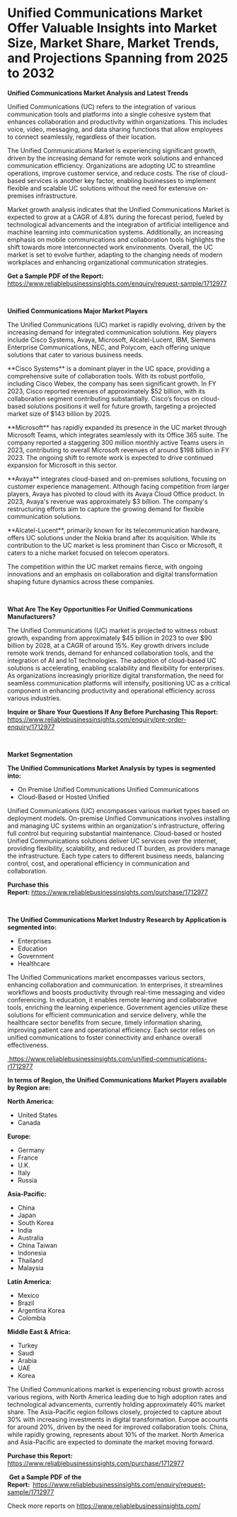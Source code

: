 <p><h1>Unified Communications Market Offer Valuable Insights into Market Size, Market Share, Market Trends, and Projections Spanning from 2025 to 2032</h1></p><p><strong>Unified Communications Market Analysis and Latest Trends</strong></p>
<p><p>Unified Communications (UC) refers to the integration of various communication tools and platforms into a single cohesive system that enhances collaboration and productivity within organizations. This includes voice, video, messaging, and data sharing functions that allow employees to connect seamlessly, regardless of their location. </p><p>The Unified Communications Market is experiencing significant growth, driven by the increasing demand for remote work solutions and enhanced communication efficiency. Organizations are adopting UC to streamline operations, improve customer service, and reduce costs. The rise of cloud-based services is another key factor, enabling businesses to implement flexible and scalable UC solutions without the need for extensive on-premises infrastructure.</p><p>Market growth analysis indicates that the Unified Communications Market is expected to grow at a CAGR of 4.8% during the forecast period, fueled by technological advancements and the integration of artificial intelligence and machine learning into communication systems. Additionally, an increasing emphasis on mobile communications and collaboration tools highlights the shift towards more interconnected work environments. Overall, the UC market is set to evolve further, adapting to the changing needs of modern workplaces and enhancing organizational communication strategies.</p></p>
<p><strong>Get a Sample PDF of the Report:&nbsp;</strong> <a href="https://www.reliablebusinessinsights.com/enquiry/request-sample/1712977?utm_campaign=2271&utm_medium=2&utm_source=Github&utm_content=ia&utm_term=15022025&utm_id=unified-communications">https://www.reliablebusinessinsights.com/enquiry/request-sample/1712977</a></p>
<p>&nbsp;</p>
<p><strong>Unified Communications Major Market Players</strong></p>
<p><p>The Unified Communications (UC) market is rapidly evolving, driven by the increasing demand for integrated communication solutions. Key players include Cisco Systems, Avaya, Microsoft, Alcatel-Lucent, IBM, Siemens Enterprise Communications, NEC, and Polycom, each offering unique solutions that cater to various business needs.</p><p>**Cisco Systems** is a dominant player in the UC space, providing a comprehensive suite of collaboration tools. With its robust portfolio, including Cisco Webex, the company has seen significant growth. In FY 2023, Cisco reported revenues of approximately $52 billion, with its collaboration segment contributing substantially. Cisco’s focus on cloud-based solutions positions it well for future growth, targeting a projected market size of $143 billion by 2025.</p><p>**Microsoft** has rapidly expanded its presence in the UC market through Microsoft Teams, which integrates seamlessly with its Office 365 suite. The company reported a staggering 300 million monthly active Teams users in 2023, contributing to overall Microsoft revenues of around $198 billion in FY 2023. The ongoing shift to remote work is expected to drive continued expansion for Microsoft in this sector.</p><p>**Avaya** integrates cloud-based and on-premises solutions, focusing on customer experience management. Although facing competition from larger players, Avaya has pivoted to cloud with its Avaya Cloud Office product. In 2023, Avaya's revenue was approximately $3 billion. The company's restructuring efforts aim to capture the growing demand for flexible communication solutions.</p><p>**Alcatel-Lucent**, primarily known for its telecommunication hardware, offers UC solutions under the Nokia brand after its acquisition. While its contribution to the UC market is less prominent than Cisco or Microsoft, it caters to a niche market focused on telecom operators.</p><p>The competition within the UC market remains fierce, with ongoing innovations and an emphasis on collaboration and digital transformation shaping future dynamics across these companies.</p></p>
<p>&nbsp;</p>
<p><strong>What Are The Key Opportunities For Unified Communications Manufacturers?</strong></p>
<p><p>The Unified Communications (UC) market is projected to witness robust growth, expanding from approximately $45 billion in 2023 to over $90 billion by 2028, at a CAGR of around 15%. Key growth drivers include remote work trends, demand for enhanced collaboration tools, and the integration of AI and IoT technologies. The adoption of cloud-based UC solutions is accelerating, enabling scalability and flexibility for enterprises. As organizations increasingly prioritize digital transformation, the need for seamless communication platforms will intensify, positioning UC as a critical component in enhancing productivity and operational efficiency across various industries.</p></p>
<p><strong>Inquire or Share Your Questions If Any Before Purchasing This Report:</strong> <a href="https://www.reliablebusinessinsights.com/enquiry/pre-order-enquiry/1712977?utm_campaign=2271&utm_medium=2&utm_source=Github&utm_content=ia&utm_term=15022025&utm_id=unified-communications">https://www.reliablebusinessinsights.com/enquiry/pre-order-enquiry/1712977</a></p>
<p>&nbsp;</p>
<p><strong>Market Segmentation</strong></p>
<p><strong>The Unified Communications Market Analysis by types is segmented into:</strong></p>
<p><ul><li>On Premise Unified Communications Unified Communications</li><li>Cloud-Based or Hosted Unified</li></ul></p>
<p><p>Unified Communications (UC) encompasses various market types based on deployment models. On-premise Unified Communications involves installing and managing UC systems within an organization's infrastructure, offering full control but requiring substantial maintenance. Cloud-based or hosted Unified Communications solutions deliver UC services over the internet, providing flexibility, scalability, and reduced IT burden, as providers manage the infrastructure. Each type caters to different business needs, balancing control, cost, and operational efficiency in communication and collaboration.</p></p>
<p><strong>Purchase this Report:&nbsp;</strong><a href="https://www.reliablebusinessinsights.com/purchase/1712977?utm_campaign=2271&utm_medium=2&utm_source=Github&utm_content=ia&utm_term=15022025&utm_id=unified-communications">https://www.reliablebusinessinsights.com/purchase/1712977</a></p>
<p>&nbsp;</p>
<p><strong>The Unified Communications Market Industry Research by Application is segmented into:</strong></p>
<p><ul><li>Enterprises</li><li>Education</li><li>Government</li><li>Healthcare</li></ul></p>
<p><p>The Unified Communications market encompasses various sectors, enhancing collaboration and communication. In enterprises, it streamlines workflows and boosts productivity through real-time messaging and video conferencing. In education, it enables remote learning and collaborative tools, enriching the learning experience. Government agencies utilize these solutions for efficient communication and service delivery, while the healthcare sector benefits from secure, timely information sharing, improving patient care and operational efficiency. Each sector relies on unified communications to foster connectivity and enhance overall effectiveness.</p></p>
<p><a href="https://www.reliablebusinessinsights.com/unified-communications-r1712977?utm_campaign=2271&utm_medium=2&utm_source=Github&utm_content=ia&utm_term=15022025&utm_id=unified-communications">&nbsp;https://www.reliablebusinessinsights.com/unified-communications-r1712977</a></p>
<p><strong>In terms of Region, the Unified Communications Market Players available by Region are:</strong></p>
<p>
    <p> <strong> North America: </strong>
        <ul>
            <li>United States</li>
            <li>Canada</li>
        </ul>
        </p> 
    <p> <strong> Europe: </strong>
        <ul>
            <li>Germany</li>
            <li>France</li>
            <li>U.K.</li>
            <li>Italy</li>
            <li>Russia</li>
        </ul>
        </p> 
    <p> <strong> Asia-Pacific: </strong>
        <ul>
            <li>China</li>
            <li>Japan</li>
            <li>South Korea</li>
            <li>India</li>
            <li>Australia</li>
            <li>China Taiwan</li>
            <li>Indonesia</li>
            <li>Thailand</li>
            <li>Malaysia</li>
        </ul>
        </p> 
    <p> <strong> Latin America: </strong>
        <ul>
            <li>Mexico</li>
            <li>Brazil</li>
            <li>Argentina Korea</li>
            <li>Colombia</li>
        </ul>
        </p> 
    <p> <strong> Middle East & Africa: </strong>
        <ul>
            <li>Turkey</li>
            <li>Saudi</li>
            <li>Arabia</li>
            <li>UAE</li>
            <li>Korea</li>
        </ul>
    </p>
    </p>
<p><p>The Unified Communications market is experiencing robust growth across various regions, with North America leading due to high adoption rates and technological advancements, currently holding approximately 40% market share. The Asia-Pacific region follows closely, projected to capture about 30% with increasing investments in digital transformation. Europe accounts for around 20%, driven by the need for improved collaboration tools. China, while rapidly growing, represents about 10% of the market. North America and Asia-Pacific are expected to dominate the market moving forward.</p></p>
<p><strong>Purchase this Report: </strong><a href="https://www.reliablebusinessinsights.com/purchase/1712977?utm_campaign=2271&utm_medium=2&utm_source=Github&utm_content=ia&utm_term=15022025&utm_id=unified-communications">https://www.reliablebusinessinsights.com/purchase/1712977</a></p>
<p>&nbsp;<strong>Get a Sample PDF of the Report:&nbsp;&nbsp;</strong><a href="https://www.reliablebusinessinsights.com/enquiry/request-sample/1712977?utm_campaign=2271&utm_medium=2&utm_source=Github&utm_content=ia&utm_term=15022025&utm_id=unified-communications">https://www.reliablebusinessinsights.com/enquiry/request-sample/1712977</a></p>
<p><strong></strong></p>
<p>Check more reports on <a href="https://www.reliablebusinessinsights.com/?utm_campaign=2271&utm_medium=2&utm_source=Github&utm_content=ia&utm_term=15022025&utm_id=unified-communications">https://www.reliablebusinessinsights.com/</a></p>